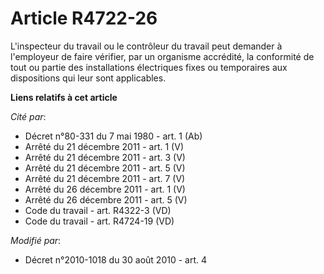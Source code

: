 # Article R4722-26

L'inspecteur du travail ou le contrôleur du travail peut demander à l'employeur de faire vérifier, par un organisme
accrédité, la conformité de tout ou partie des installations électriques fixes ou temporaires aux dispositions qui leur sont
applicables.

**Liens relatifs à cet article**

_Cité par_:

  - Décret n°80-331 du 7 mai 1980 - art. 1 (Ab)
  - Arrêté du 21 décembre 2011 - art. 1 (V)
  - Arrêté du 21 décembre 2011 - art. 3 (V)
  - Arrêté du 21 décembre 2011 - art. 5 (V)
  - Arrêté du 21 décembre 2011 - art. 7 (V)
  - Arrêté du 26 décembre 2011 - art. 1 (V)
  - Arrêté du 26 décembre 2011 - art. 5 (V)
  - Code du travail - art. R4322-3 (VD)
  - Code du travail - art. R4724-19 (VD)

_Modifié par_:

  - Décret n°2010-1018 du 30 août 2010 - art. 4
